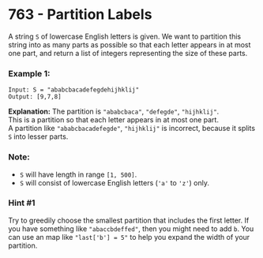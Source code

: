 # 763 - Partition Labels

A string `S` of lowercase English letters is given. We want to partition this string into as many parts as possible so that each letter appears in at most one part, and return a list of integers representing the size of these parts.

### Example 1:
```
Input: S = "ababcbacadefegdehijhklij"
Output: [9,7,8]
```
**Explanation:**
The partition is `"ababcbaca"`, `"defegde"`, `"hijhklij"`.\
This is a partition so that each letter appears in at most one part.\
A partition like `"ababcbacadefegde"`, `"hijhklij"` is incorrect, because it splits `S` into lesser parts.


### Note:
* `S` will have length in range `[1, 500]`.
* `S` will consist of lowercase English letters (`'a'` to `'z'`) only.
 

### Hint #1  
Try to greedily choose the smallest partition that includes the first letter. If you have something like `"abaccbdeffed"`, then you might need to add `b`. You can use an map like `"last['b'] = 5"` to help you expand the width of your partition.